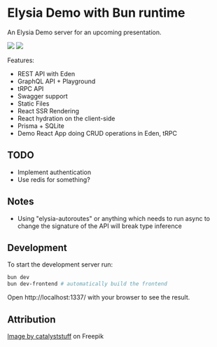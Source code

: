 # Elysia Demo with Bun runtime

An Elysia Demo server for an upcoming presentation.

<img src="https://i.imgur.com/kYRrkxm.jpeg" />

<img src="https://i.imgur.com/NfBOdlb.png" />

Features:
 - REST API with Eden
 - GraphQL API + Playground
 - tRPC API
 - Swagger support
 - Static Files
 - React SSR Rendering
 - React hydration on the client-side
 - Prisma + SQLite
 - Demo React App doing CRUD operations in Eden, tRPC

## TODO

 - Implement authentication
 - Use redis for something?

## Notes

 - Using "elysia-autoroutes" or anything which needs to run async to change the signature of the API will break type inference

## Development

To start the development server run:
```bash
bun dev
bun dev-frontend # automatically build the frontend
```

Open http://localhost:1337/ with your browser to see the result.

## Attribution

<a href="https://www.freepik.com/free-vector/cute-lion-super-hero-cartoon-vector-icon-illustration-animal-holiday-icon-concept-isolated-flat_60172319.htm#query=lion&position=32&from_view=search&track=sph">Image by catalyststuff</a> on Freepik
